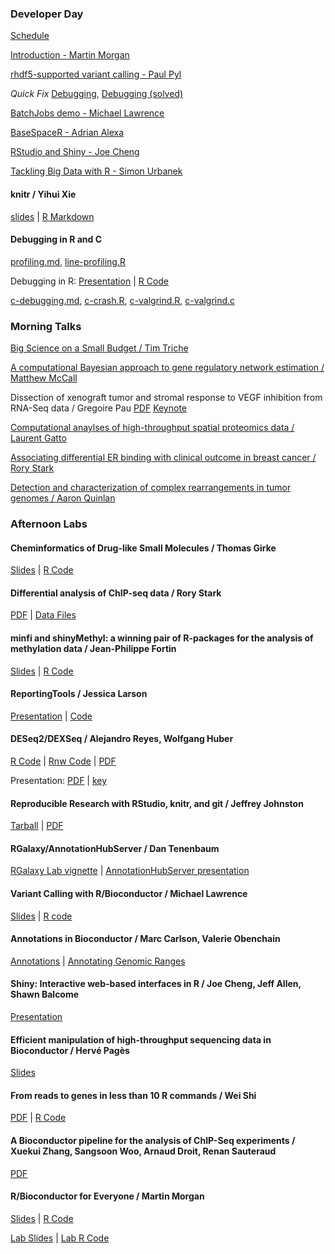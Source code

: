 
### Developer Day 

[Schedule](developer-day)

[Introduction - Martin Morgan](Martin.pdf)

[rhdf5-supported variant calling - Paul Pyl](Paul.Pyl.pdf)

_Quick Fix_ [Debugging](developer-day-debug), [Debugging (solved)](developer-day-debug_full)

[BatchJobs demo - Michael Lawrence](lawrence-batchjobs-demo.R)

[BaseSpaceR - Adrian Alexa](BaseSpaceR-BioC2013.pptx)

[RStudio and Shiny - Joe Cheng](RStudio-BioC2013.pdf)

[Tackling Big Data with R - Simon Urbanek](Urbanek.pdf)

#### knitr / Yihui Xie
[slides](http://dl.dropbox.com/u/15335397/slides/BioC-2013-Yihui-Xie.html) |
[R Markdown](http://dl.dropbox.com/u/15335397/slides/BioC-2013-Yihui-Xie.Rpres)

#### Debugging in R and C

[profiling.md](profiling.md), [line-profiling.R](line-profiling.R)

Debugging in R:
[Presentation](https://docs.google.com/presentation/d/1PXs9kAMyguh-7MG2Zl2eIT0J7w4B7WP6l7R2lYA_-EA/edit?usp=sharing) |
[R Code](https://gist.github.com/dtenenba/6004179/raw/c2246869e6c5ee098f7e30ba4ff6033140f0a2f1/debugging.R)

[c-debugging.md](c-debugging.md), [c-crash.R](c-crash.R), [c-valgrind.R](c-valgrind.R), [c-valgrind.c](c-valgrind.c)


### Morning Talks

[Big Science on a Small Budget / Tim Triche](Tim.Triche.pdf)

[A computational Bayesian approach to gene regulatory network estimation / Matthew McCall](McCall.pdf)

Dissection of xenograft tumor and stromal response to VEGF inhibition from RNA-Seq data / Gregoire Pau
[PDF](Pau.pdf) [Keynote](Pau.key)

[Computational anaylses of high-throughput spatial proteomics data / Laurent Gatto](BioC2013-spatial-proteomics.pdf)

[Associating differential ER binding with clinical outcome in breast cancer / Rory Stark](BioC2013Stark.pdf)

[Detection and characterization of complex rearrangements in tumor genomes / Aaron Quinlan](Quinlan-BioC-2013-July.pdf)

### Afternoon Labs

#### Cheminformatics of Drug-like Small Molecules / Thomas Girke

[Slides](http://faculty.ucr.edu/~tgirke/HTML_Presentations/Manuals/ChemmineR/Bioc2013/Cheminfo.pdf) |
[R Code](http://faculty.ucr.edu/~tgirke/HTML_Presentations/Manuals/ChemmineR/Bioc2013/Cheminfo.R)

#### Differential analysis of ChIP-seq data / Rory Stark

[PDF](BioC2013StarkDiffBindWorkshop.pdf) |
[Data Files](DiffBindVignette.zip)


#### minfi and shinyMethyl: a winning pair of R-packages for the analysis of methylation data / Jean-Philippe Fortin

[Slides](minfiLab.pdf) | [R Code](minfiRCode.R)

#### ReportingTools / Jessica Larson

[Presentation](ReportingToolsBioC2013.ppt) |
[Code](ReportingToolsWorkshop.zip)


#### DESeq2/DEXSeq / Alejandro Reyes, Wolfgang Huber


[R Code](DESeq2_parathyroid.R) |
[Rnw Code](DESeq2_parathyroid.Rnw) |
[PDF](DESeq2_parathyroid.pdf)

Presentation: [PDF](http://www-huber.embl.de/users/whuber/.talks/130718-seattle-huber.pdf) | [key](http://www-huber.embl.de/users/whuber/.talks/130718-seattle-huber.key)


#### Reproducible Research with RStudio, knitr, and git / Jeffrey Johnston
[Tarball](rr_workshop.tgz) |
[PDF](ReproducibleResearchWorkshop.pdf)

#### RGalaxy/AnnotationHubServer / Dan Tenenbaum

[RGalaxy Lab vignette](https://raw.github.com/dtenenba/BioC2013talks/master/galaxy/RGalaxy.lab/vignettes/RGalaxy.lab-vignette.Rmd) |
[AnnotationHubServer presentation](http://tinyurl.com/BioC2013-AnnotationHub)

#### Variant Calling with R/Bioconductor / Michael Lawrence

[Slides](lawrence.pdf) | 
[R code](lawrence.R)

#### Annotations in Bioconductor / Marc Carlson, Valerie Obenchain

[Annotations](/help/workflows/Genomic_Annotation_Resources/) |
[Annotating Genomic Ranges](/help/workflows/annotation/Annotating_Genomic_Ranges/)

#### Shiny: Interactive web-based interfaces in R / Joe Cheng, Jeff Allen, Shawn Balcome

[Presentation](ShinyInBioinformatics.pdf)

#### Efficient manipulation of high-throughput sequencing data in Bioconductor / Herv&eacute; Pag&egrave;s

[Slides](S4ContainersForHTS_slides.pdf)

#### From reads to genes in less than 10 R commands / Wei Shi

[PDF](shi.pdf) |
[R Code](shi.R)

#### A Bioconductor pipeline for the analysis of ChIP-Seq experiments / Xuekui Zhang, Sangsoon Woo, Arnaud Droit, Renan Sauteraud

[PDF](ChIP-Seq.pdf)

#### R/Bioconductor for Everyone / Martin Morgan


[Slides](RBiocForEveryone.pdf) |
[R Code](RBiocForEveryone.R)

[Lab Slides](RBiocForEveryone-lab.pdf) |
[Lab R Code](RBiocForEveryone-lab.R)

